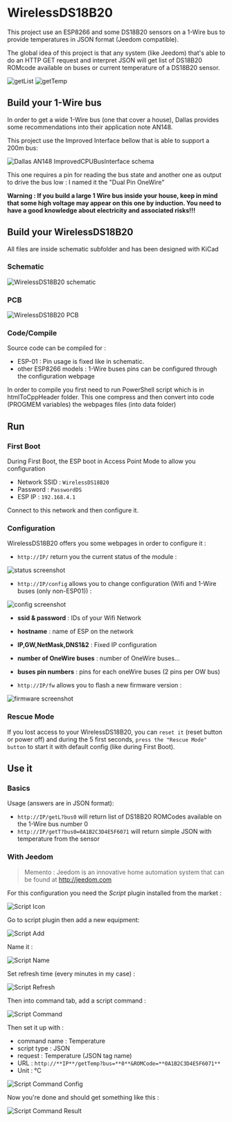 # WirelessDS18B20

This project use an ESP8266 and some DS18B20 sensors on a 1-Wire bus to provide temperatures in JSON format (Jeedom compatible).

The global idea of this project is that any system (like Jeedom) that's able to do an HTTP GET request and interpret JSON will get list of DS18B20 ROMcode available on buses or current temperature of a DS18B20 sensor.

![getList](https://raw.github.com/Domochip/Wireless-DS18B20-Bus/master/img/getL.jpg) ![getTemp](https://raw.github.com/Domochip/Wireless-DS18B20-Bus/master/img/getT.jpg)

## Build your 1-Wire bus

In order to get a wide 1-Wire bus (one that cover a house), Dallas provides some recommendations into their application note AN148.

This project use the Improved Interface bellow that is able to support a 200m bus:

![Dallas AN148 ImprovedCPUBusInterface schema](https://raw.github.com/Domochip/Wireless-DS18B20-Bus/master/img/AN148-ImprovedCPUBusInterface.jpg)

This one requires a pin for reading the bus state and another one as output to drive the bus low : I named it the "Dual Pin OneWire"

**Warning : If you build a large 1 Wire bus inside your house, keep in mind that some high voltage may appear on this one by induction. You need to have a good knowledge about electricity and associated risks!!!**

## Build your WirelessDS18B20

All files are inside schematic subfolder and has been designed with KiCad

### Schematic

![WirelessDS18B20 schematic](https://raw.github.com/Domochip/Wireless-DS18B20-Bus/master/img/schematic.jpg)

### PCB

![WirelessDS18B20 PCB](https://raw.github.com/Domochip/Wireless-DS18B20-Bus/master/img/pcb.jpg)

### Code/Compile

Source code can be compiled for :

- ESP-01 : Pin usage is fixed like in schematic.
- other ESP8266 models : 1-Wire buses pins can be configured through the configuration webpage

In order to compile you first need to run PowerShell script which is in htmlToCppHeader folder.
This one compress and then convert into code (PROGMEM variables) the webpages files (into data folder)

## Run

### First Boot

During First Boot, the ESP boot in Access Point Mode to allow you configuration

- Network SSID : `WirelessDS18B20`
- Password : `PasswordDS`
- ESP IP : `192.168.4.1`

Connect to this network and then configure it.

### Configuration

WirelessDS18B20 offers you some webpages in order to configure it :

- `http://IP/` return you the current status of the module :

![status screenshot](https://raw.github.com/Domochip/Wireless-DS18B20-Bus/master/img/status.png)

- `http://IP/config` allows you to change configuration (Wifi and 1-Wire buses (only non-ESP01)) :

![config screenshot](https://raw.github.com/Domochip/Wireless-DS18B20-Bus/master/img/config.png)

- **ssid & password** : IDs of your Wifi Network
- **hostname** : name of ESP on the network
- **IP,GW,NetMask,DNS1&2** : Fixed IP configuration
- **number of OneWire buses** : number of OneWire buses...
- **buses pin numbers** : pins for each oneWire buses (2 pins per OW bus)

- `http://IP/fw` allows you to flash a new firmware version :

![firmware screenshot](https://raw.github.com/Domochip/Wireless-DS18B20-Bus/master/img/firmware.png)

### Rescue Mode

If you lost access to your WirelessDS18B20, you can `reset it` (reset button or power off) and during the 5 first seconds, `press the "Rescue Mode" button` to start it with default config (like during First Boot).

## Use it

### Basics

Usage (answers are in JSON format):

- `http://IP/getL?bus0` will return list of DS18B20 ROMCodes available on the 1-Wire bus number 0
- `http://IP/getT?bus0=0A1B2C3D4E5F6071` will return simple JSON with temperature from the sensor

### With Jeedom

> Memento : Jeedom is an innovative home automation system that can be found at <http://jeedom.com>

For this configuration you need the *Script* plugin installed from the market :

![Script Icon](https://raw.github.com/Domochip/Wireless-DS18B20-Bus/master/img/JeedomScriptIcon.png)

Go to script plugin then add a new equipment:

![Script Add](https://raw.github.com/Domochip/Wireless-DS18B20-Bus/master/img/JeedomScriptAdd.png)

Name it :

![Script Name](https://raw.github.com/Domochip/Wireless-DS18B20-Bus/master/img/JeedomScriptName.png)

Set refresh time (every minutes in my case) :

![Script Refresh](https://raw.github.com/Domochip/Wireless-DS18B20-Bus/master/img/JeedomScriptRefresh.png)

Then into command tab, add a script command :

![Script Command](https://raw.github.com/Domochip/Wireless-DS18B20-Bus/master/img/JeedomScriptAddCmd.png)

Then set it up with :

- command name : Temperature
- script type : JSON
- request : Temperature (JSON tag name)
- URL : `http://**IP**/getTemp?bus=**0**&ROMCode=**0A1B2C3D4E5F6071**`
- Unit : °C

![Script Command Config](https://raw.github.com/Domochip/Wireless-DS18B20-Bus/master/img/JeedomScriptCmdConfig.png)

Now you're done and should get something like this :

![Script Command Result](https://raw.github.com/Domochip/Wireless-DS18B20-Bus/master/img/JeedomScriptResult.png)
